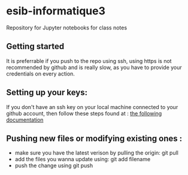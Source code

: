 # esib-informatique3 
Repository for Jupyter notebooks for class notes


## Getting started

It is preferrable if you push to the repo using ssh, using https is not recommended by github and is really slow, as you have to provide your credentials on every action.


## Setting up your keys:

If you don't have an ssh key on your local machine connected to your github account, then follow these steps found at : [the following documentation](https://docs.github.com/en/authentication/connecting-to-github-with-ssh/generating-a-new-ssh-key-and-adding-it-to-the-ssh-agent)


## Pushing new files or modifying existing ones :

<ul>
    <li> make sure you have the latest verison by pulling the origin: git pull
    <li> add the files you wanna update using: git add filename
    <li> push the change using git push
</ul>
